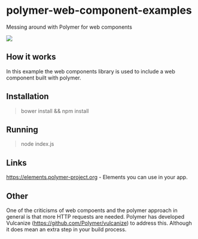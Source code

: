 # polymer-web-component-examples

Messing around with Polymer for web components

![](http://image.slidesharecdn.com/polymerlego-150326005927-conversion-gate01/95/polymer-lego-16-638.jpg?cb=1427331912)

How it works
------------

In this example the web components library is used to include a web component built with polymer.

Installation
------------

> bower install && npm install


Running
-------

> node index.js


Links
-----

https://elements.polymer-project.org - Elements you can use in your app.

Other
-----

One of the criticisms of web compoents and the polymer approach in general is that more HTTP requests are needed.
Polymer has developed Vulcanize (https://github.com/Polymer/vulcanize) to address this. Although it does mean an extra step in your build process.
